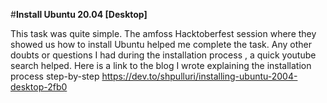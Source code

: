 #**Install Ubuntu 20.04 [Desktop]**

This task was quite simple. The amfoss Hacktoberfest session where they showed us how to install Ubuntu helped me complete the task. Any other doubts or questions 
I had during the installation process , a quick youtube search helped.
Here is a link to the blog I wrote explaining the installation process step-by-step
<https://dev.to/shpulluri/installing-ubuntu-2004-desktop-2fb0>

